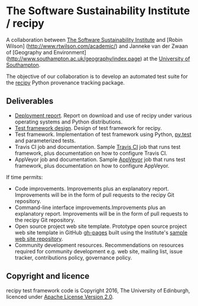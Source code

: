 # The Software Sustainability Institute / recipy

A collaboration between [The Software Sustainability 
Institute](http://www.software.ac.uk) and [Robin Wilson] 
(http://www.rtwilson.com/academic/) and Janneke van der Zwaan of 
[Geography and Environment]
(http://www.southampton.ac.uk/geography/index.page) at the [University 
of Southampton](http://www.southampton.ac.uk/).

The objective of our collaboration is to develop an automated test 
suite for the [recipy](https://github.com/recipy/recipy) Python 
provenance tracking package.

## Deliverables

* [Deployment report](./Deployment.md). Report on download and use of 
  recipy under various operating systems and Python distributions.
* [Test framework design](./TestFrameworkDesign.md). Design of test framework for recipy. 
* Test framework. Implementation of test framework using Python,
  [py.test](http://doc.pytest.org/en/latest/) and parameterized tests. 
* Travis CI job and documentation. Sample 
  [Travis CI](https://travis-ci.org/) job that runs test framework, 
  plus documentation on how to configure Travis CI.
* AppVeyor job and documentation. Sample
  [AppVeyor](https://www.appveyor.com/) job that runs test framework, 
  plus documentation on how to configure AppVeyor.

If time permits:

* Code improvements. Improvements plus an explanatory report. 
  Improvements will be in the form of pull requests to the recipy Git 
  repository.
* Command-line interface improvements.Improvements plus an explanatory 
  report. Improvements will be in the form of pull requests to the 
  recipy Git repository.
* Open source project web site template. Prototype open source project 
  web site template in GitHub [gh-pages](https://pages.github.com/)
  built using the Institute's
  [sample web site repository](https://github.com/softwaresaved/sample-site).
* Community development resources. Recommendations on resources required 
  for community development e.g. web site, mailing list, issue tracker, 
  contributions policy, governance policy.

## Copyright and licence

recipy test framework code is Copyright 2016, The University of 
Edinburgh, licenced under [Apache License Version 2.0](./LICENSE.md).
